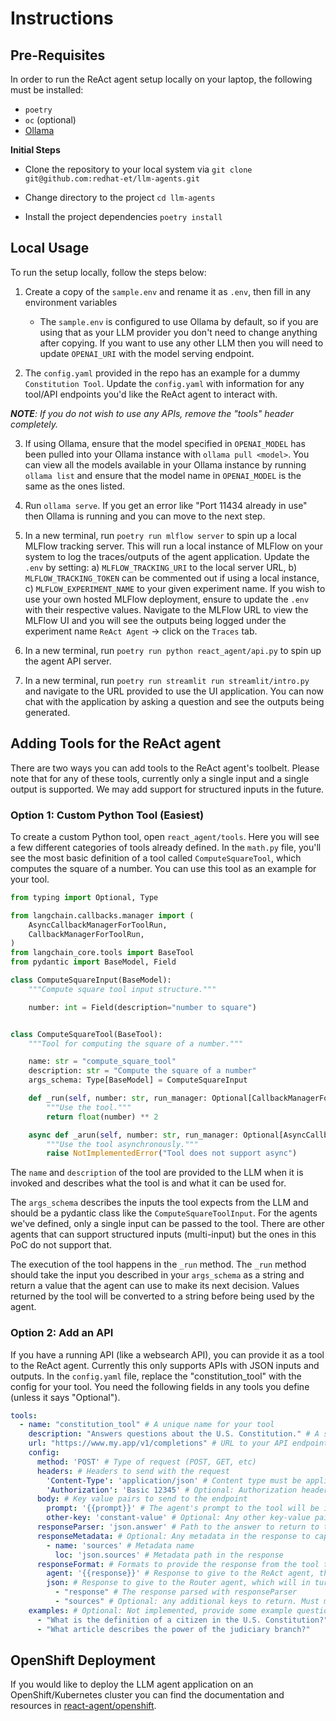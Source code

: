 # Instructions

## Pre-Requisites

In order to run the ReAct agent setup locally on your laptop, the following must be installed:
* `poetry`
* `oc` (optional)
* [Ollama](https://ollama.com/)

**Initial Steps**

* Clone the repository to your local system via `git clone git@github.com:redhat-et/llm-agents.git`

* Change directory to the project `cd llm-agents`

* Install the project dependencies `poetry install`

## Local Usage

To run the setup locally, follow the steps below:

1. Create a copy of the `sample.env` and rename it as `.env`, then fill in any environment variables
    * The `sample.env` is configured to use Ollama by default, so if you are using that as your LLM provider you don't need to change anything after copying. If you want to use any other LLM then you will need to update `OPENAI_URI` with the model serving endpoint.

2. The `config.yaml` provided in the repo has an example for a dummy `Constitution Tool`. Update the `config.yaml` with information for any tool/API endpoints you'd like the ReAct agent to interact with.

***NOTE**: If you do not wish to use any APIs, remove the "tools" header completely.*

3. If using Ollama, ensure that the model specified in `OPENAI_MODEL` has been pulled into your Ollama instance with `ollama pull <model>`. You can view all the models available in your Ollama instance by running `ollama list` and ensure that the model name in `OPENAI_MODEL` is the same as the ones listed. 

4. Run `ollama serve`. If you get an error like "Port 11434 already in use" then Ollama is running and you can move to the next step. 

5. In a new terminal, run `poetry run mlflow server` to spin up a local MLFlow tracking server. This will run a local instance of MLFlow on your system to log the traces/outputs of the agent application. Update the `.env` by setting: a) `MLFLOW_TRACKING_URI` to the local server URL, b) `MLFLOW_TRACKING_TOKEN` can be commented out if using a local instance, c) `MLFLOW_EXPERIMENT_NAME` to your given experiment name. If you wish to use your own hosted MLFlow deployment, ensure to update the `.env` with their respective values. Navigate to the MLFlow URL to view the MLFlow UI and you will see the outputs being logged under the experiment name `ReAct Agent` -> click on the `Traces` tab.

6. In a new terminal, run `poetry run python react_agent/api.py` to spin up the agent API server.

7. In a new terminal, run `poetry run streamlit run streamlit/intro.py` and navigate to the URL provided to use the UI application. You can now chat with the application by asking a question and see the outputs being generated.

## Adding Tools for the ReAct agent

There are two ways you can add tools to the ReAct agent's toolbelt. 
Please note that for any of these tools, currently only a single input and a single output is supported.
We may add support for structured inputs in the future.

### Option 1: Custom Python Tool (Easiest)
To create a custom Python tool, open `react_agent/tools`.
Here you will see a few different categories of tools already defined.
In the `math.py` file, you'll see the most basic definition of a tool called `ComputeSquareTool`, which computes the square of a number.
You can use this tool as an example for your tool.

```python
from typing import Optional, Type

from langchain.callbacks.manager import (
    AsyncCallbackManagerForToolRun,
    CallbackManagerForToolRun,
)
from langchain_core.tools import BaseTool
from pydantic import BaseModel, Field

class ComputeSquareInput(BaseModel):
    """Compute square tool input structure."""

    number: int = Field(description="number to square")


class ComputeSquareTool(BaseTool):
    """Tool for computing the square of a number."""

    name: str = "compute_square_tool"
    description: str = "Compute the square of a number"
    args_schema: Type[BaseModel] = ComputeSquareInput

    def _run(self, number: str, run_manager: Optional[CallbackManagerForToolRun] = None):
        """Use the tool."""
        return float(number) ** 2

    async def _arun(self, number: str, run_manager: Optional[AsyncCallbackManagerForToolRun] = None) -> str:
        """Use the tool asynchronously."""
        raise NotImplementedError("Tool does not support async")
```
The `name` and `description` of the tool are provided to the LLM when it is invoked and describes what the tool is and what it can be used for.

The `args_schema` describes the inputs the tool expects from the LLM and should be a pydantic class like the `ComputeSquareToolInput`.
For the agents we've defined, only a single input can be passed to the tool.
There are other agents that can support structured inputs (multi-input) but the ones in this PoC do not support that.

The execution of the tool happens in the `_run` method.
The `_run` method should take the input you described in your `args_schema` as a string and return a value that the agent can use to make its next decision.
Values returned by the tool will be converted to a string before being used by the agent.

### Option 2: Add an API
If you have a running API (like a websearch API), you can provide it as a tool to the ReAct agent.
Currently this only supports APIs with JSON inputs and outputs.
In the `config.yaml` file, replace the "constitution_tool" with the config for your tool.
You need the following fields in any tools you define (unless it says "Optional").

```yaml
tools:
  - name: "constitution_tool" # A unique name for your tool
    description: "Answers questions about the U.S. Constitution." # A sentence or two describing the purpose of your tool
    url: "https://www.my.app/v1/completions" # URL to your API endpoint
    config:
      method: 'POST' # Type of request (POST, GET, etc)
      headers: # Headers to send with the request
        'Content-Type': 'application/json' # Content type must be application/json
        'Authorization': 'Basic 12345' # Optional: Authorization header (base64 encoded)
      body: # Key value pairs to send to the endpoint
        prompt: '{{prompt}}' # The agent's prompt to the tool will be injected anywhere a {{prompt}} is present
        other-key: 'constant-value' # Optional: Any other key-value pairs to send
      responseParser: 'json.answer' # Path to the answer to return to the agent
      responseMetadata: # Optional: Any metadata in the response to capture for use in responseFormat
        - name: 'sources' # Metadata name
          loc: 'json.sources' # Metadata path in the response
      responseFormat: # Formats to provide the response from the tool to the agent, must have agent and json keys
        agent: '{{response}}' # Response to give to the ReAct agent, the response parsed with the responseParser will be injected anywhere a {{response}} is present
        json: # Response to give to the Router agent, which will in turn be given to the user
          - "response" # The response parsed with responseParser
          - "sources" # Optional: any additional keys to return. Must match one of the name fields in responseMetadata
    examples: # Optional: Not implemented, provide some example questions your tool can answer
      - "What is the definition of a citizen in the U.S. Constitution?"
      - "What article describes the power of the judiciary branch?"
```

## OpenShift Deployment
If you would like to deploy the LLM agent application on an OpenShift/Kubernetes cluster you can find the documentation and resources in [react-agent/openshift](https://github.com/redhat-et/llm-agents/tree/main/react_agent/openshift).
